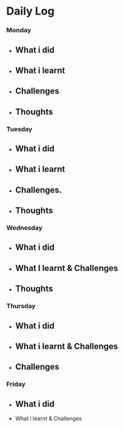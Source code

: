 # Daily Log

### Monday
- What i did
  - 
- What i learnt
  - 
- Challenges
  - 
- Thoughts
  - 

### Tuesday
- What i did
  - 
- What i learnt
  - 
- Challenges.
  - 
- Thoughts
  - 

### Wednesday
- What i did
  - 
- What I learnt & Challenges
  - 
- Thoughts
  - 

### Thursday
- What i did
  -  
- What i learnt & Challenges
  - 
- Challenges
  - 
  


### Friday
- What i did
  - 
- What i learnt & Challenges
 
  
 
